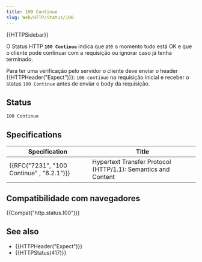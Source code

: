 ```yaml
---
title: 100 Continue
slug: Web/HTTP/Status/100
---
```


{{HTTPSidebar}}

O Status HTTP **`100 Continue`** indica que até o momento tudo está OK e que o cliente pode continuar com a requisição ou ignorar caso já tenha terminado.

Para ter uma verificação pelo servidor o cliente deve enviar o header {{HTTPHeader("Expect")}}: `100-continue` na requisição inicial e receber o status `100 Continue` antes de enviar o body da requisição.

## Status

```
100 Continue
```

## Specifications

| Specification                                            | Title                                                         |
| -------------------------------------------------------- | ------------------------------------------------------------- |
| {{RFC("7231", "100 Continue" , "6.2.1")}} | Hypertext Transfer Protocol (HTTP/1.1): Semantics and Content |

## Compatibilidade com navegadores

{{Compat("http.status.100")}}

## See also

- {{HTTPHeader("Expect")}}
- {{HTTPStatus(417)}}
